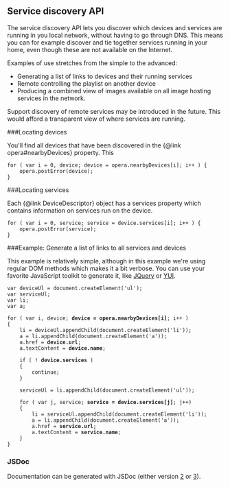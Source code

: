 ## Service discovery API

The service discovery API lets you discover which devices and services are running in you local network, without having to go through DNS. This means you can for example discover and tie together services running in your home, even though these are not available on the Internet.

Examples of use stretches from the simple to the advanced:

* Generating a list of links to devices and their running services
* Remote controlling the playlist on another device
* Producing a combined view of images available on all image hosting services in the network.


Support discovery of remote services may be introduced in the future. This would afford a transparent view of where services are running.

###Locating devices

You'll find all devices that have been discovered in the {@link opera#nearbyDevices} property. This

<pre><code>for ( var i = 0, device; device = opera.nearbyDevices[i]; i++ ) {
    opera.postError(device);  
}</code></pre>

###Locating services

Each {@link DeviceDescriptor} object has a services property which contains information on services run on the device.

<pre><code>for ( var i = 0, service; service = device.services[i]; i++ ) {
    opera.postError(service);
}</code></pre>

###Example: Generate a list of links to all services and devices

This example is relatively simple, although in this example we're using regular DOM methods which makes it a bit verbose. You can use your favorite JavaScript toolkit to generate it, like <a href="http://www.jquery.com">JQuery</a> or <a href="http://developer.yahoo.com/yui/">YUI</a>.

<pre><code>var deviceUl = document.createElement('ul');
var serviceUl;
var li;
var a;

for ( var i, device; <strong>device = opera.nearbyDevices[i]</strong>; i++ )
{
    li = deviceUl.appendChild(document.createElement('li'));
    a = li.appendChild(document.createElement('a'));
    a.href = <strong>device.url</strong>;
    a.textContent = <strong>device.name</strong>;

    if ( ! <strong>device.services</strong> )
    {
        continue;
    }

    serviceUl = li.appendChild(document.createElement('ul'));

    for ( var j, service; <strong>service = device.services[j]</strong>; j++)
    {
        li = serviceUl.appendChild(document.createElement('li'));
        a = li.appendChild(document.createElement('a'));
        a.href = <strong>service.url</strong>;
        a.textContent = <strong>service.name</strong>;
    }
}
</code></pre>

### JSDoc
Documentation can be generated with JSDoc (either version [2](http://code.google.com/p/jsdoc-toolkit/) or [3](https://github.com/micmath/jsdoc)).